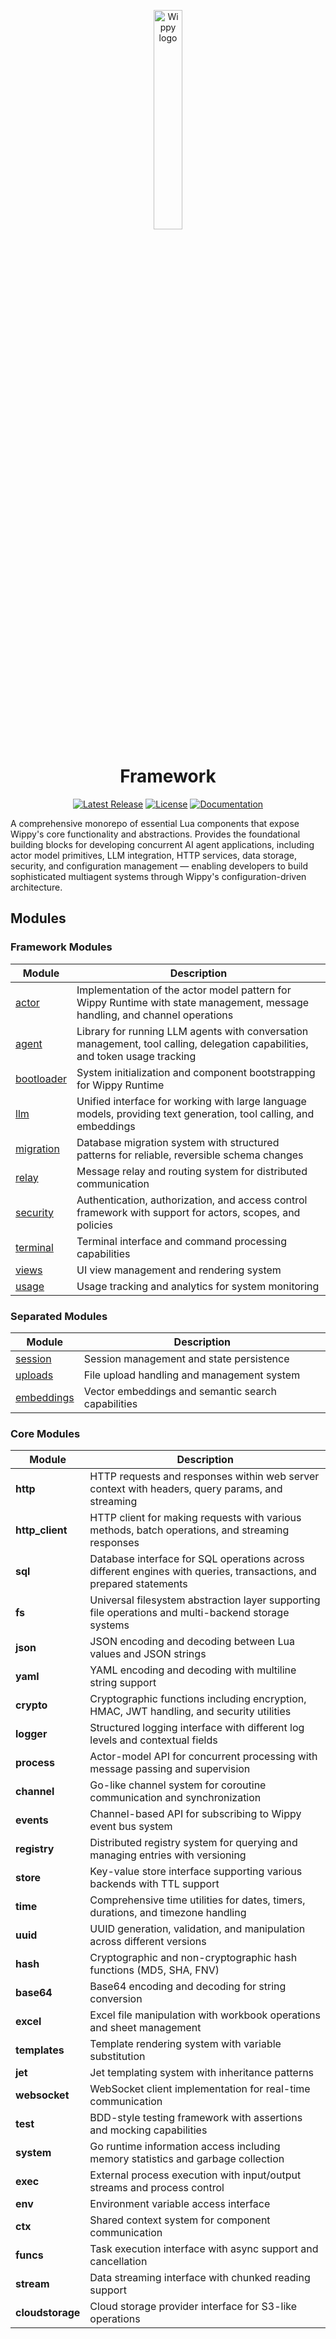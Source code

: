 <p align="center">
    <a href="https://wippy.ai" target="_blank">
        <picture>
            <source media="(prefers-color-scheme: dark)" srcset="https://github.com/wippyai/.github/blob/main/logo/wippy-text-dark.svg?raw=true">
            <img width="30%" align="center" src="https://github.com/wippyai/.github/blob/main/logo/wippy-text-light.svg?raw=true" alt="Wippy logo">
        </picture>
    </a>
</p>
<h1 align="center">Framework</h1>
<div align="center">

[![Latest Release](https://img.shields.io/github/v/release/wippyai/framework?style=for-the-badge)][releases-page]
[![License](https://img.shields.io/github/license/wippyai/framework?style=for-the-badge)](LICENSE)
[![Documentation](https://img.shields.io/badge/documentation-0F6640.svg?style=for-the-badge&logo=gitbook)][documentation]

</div>

A comprehensive monorepo of essential Lua components that expose Wippy's core functionality and abstractions.
Provides the foundational building blocks for developing concurrent AI agent applications,
including actor model primitives, LLM integration, HTTP services, data storage, security,
and configuration management — enabling developers to build sophisticated multiagent systems through Wippy's configuration-driven architecture.

## Modules

### Framework Modules

| Module                          | Description                                                                                                                  |
|---------------------------------|------------------------------------------------------------------------------------------------------------------------------|
| [actor][module-actor]           | Implementation of the actor model pattern for Wippy Runtime with state management, message handling, and channel operations  |
| [agent][module-agent]           | Library for running LLM agents with conversation management, tool calling, delegation capabilities, and token usage tracking |
| [bootloader][module-bootloader] | System initialization and component bootstrapping for Wippy Runtime                                                          |
| [llm][module-llm]               | Unified interface for working with large language models, providing text generation, tool calling, and embeddings            |
| [migration][module-migration]   | Database migration system with structured patterns for reliable, reversible schema changes                                   |
| [relay][module-relay]           | Message relay and routing system for distributed communication                                                               |
| [security][module-security]     | Authentication, authorization, and access control framework with support for actors, scopes, and policies                    |
| [terminal][module-terminal]     | Terminal interface and command processing capabilities                                                                       |
| [views][module-views]           | UI view management and rendering system                                                                                      |
| [usage][module-usage]           | Usage tracking and analytics for system monitoring                                                                           |

### Separated Modules

| Module                          | Description                                        |
|---------------------------------|----------------------------------------------------|
| [session][module-session]       | Session management and state persistence           |
| [uploads][module-uploads]       | File upload handling and management system         |
| [embeddings][module-embeddings] | Vector embeddings and semantic search capabilities |

### Core Modules

| Module           | Description                                                                                                        |
|------------------|--------------------------------------------------------------------------------------------------------------------|
| **http**         | HTTP requests and responses within web server context with headers, query params, and streaming                    |
| **http_client**  | HTTP client for making requests with various methods, batch operations, and streaming responses                    |
| **sql**          | Database interface for SQL operations across different engines with queries, transactions, and prepared statements |
| **fs**           | Universal filesystem abstraction layer supporting file operations and multi-backend storage systems                |
| **json**         | JSON encoding and decoding between Lua values and JSON strings                                                     |
| **yaml**         | YAML encoding and decoding with multiline string support                                                           |
| **crypto**       | Cryptographic functions including encryption, HMAC, JWT handling, and security utilities                           |
| **logger**       | Structured logging interface with different log levels and contextual fields                                       |
| **process**      | Actor-model API for concurrent processing with message passing and supervision                                     |
| **channel**      | Go-like channel system for coroutine communication and synchronization                                             |
| **events**       | Channel-based API for subscribing to Wippy event bus system                                                        |
| **registry**     | Distributed registry system for querying and managing entries with versioning                                      |
| **store**        | Key-value store interface supporting various backends with TTL support                                             |
| **time**         | Comprehensive time utilities for dates, timers, durations, and timezone handling                                   |
| **uuid**         | UUID generation, validation, and manipulation across different versions                                            |
| **hash**         | Cryptographic and non-cryptographic hash functions (MD5, SHA, FNV)                                                 |
| **base64**       | Base64 encoding and decoding for string conversion                                                                 |
| **excel**        | Excel file manipulation with workbook operations and sheet management                                              |
| **templates**    | Template rendering system with variable substitution                                                               |
| **jet**          | Jet templating system with inheritance patterns                                                                    |
| **websocket**    | WebSocket client implementation for real-time communication                                                        |
| **test**         | BDD-style testing framework with assertions and mocking capabilities                                               |
| **system**       | Go runtime information access including memory statistics and garbage collection                                   |
| **exec**         | External process execution with input/output streams and process control                                           |
| **env**          | Environment variable access interface                                                                              |
| **ctx**          | Shared context system for component communication                                                                  |
| **funcs**        | Task execution interface with async support and cancellation                                                       |
| **stream**       | Data streaming interface with chunked reading support                                                              |
| **cloudstorage** | Cloud storage provider interface for S3-like operations                                                            |

[module-actor]: https://github.com/wippyai/module-actor
[module-agent]: https://github.com/wippyai/module-agent
[module-bootloader]: https://github.com/wippyai/module-bootloader
[module-migration]: https://github.com/wippyai/module-migration
[module-relay]: https://github.com/wippyai/module-relay
[module-security]: https://github.com/wippyai/module-security
[module-terminal]: https://github.com/wippyai/module-terminal
[module-views]: https://github.com/wippyai/module-views
[module-usage]: https://github.com/wippyai/module-usage
[module-llm]: https://github.com/wippyai/module-llm
[module-session]: https://github.com/wippyai/module-session
[module-uploads]: https://github.com/wippyai/module-uploads
[module-embeddings]: https://github.com/wippyai/module-embeddings
[documentation]: https://docs.wippy.ai
[releases-page]: https://github.com/wippyai/framework/releases
